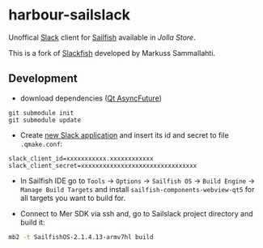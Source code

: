 # harbour-sailslack

Unoffical [Slack](https://slack.com/) client for [Sailfish](https://sailfishos.org) available in _Jolla Store_.

This is a fork of [Slackfish](https://github.com/markussammallahti/harbour-slackfish) developed by Markuss Sammallahti.

## Development

* download dependencies ([Qt AsyncFuture](https://github.com/benlau/asyncfuture))
```
git submodule init
git submodule update
```

* Create [new Slack application](https://api.slack.com/apps?new_app=1)
and insert its id and secret to file `.qmake.conf`:
```
slack_client_id=xxxxxxxxxxx.xxxxxxxxxxxx
slack_client_secret=xxxxxxxxxxxxxxxxxxxxxxxxxxxxxxxx
```

* In Sailfish IDE go to `Tools` → `Options` → `Sailfish OS` → `Build Engine` → `Manage Build Targets` and install `sailfish-components-webview-qt5` for all targets you want to build for.

* Connect to Mer SDK via ssh and, go to Sailslack project directory and build it:
```bash
mb2 -t SailfishOS-2.1.4.13-armv7hl build
```
